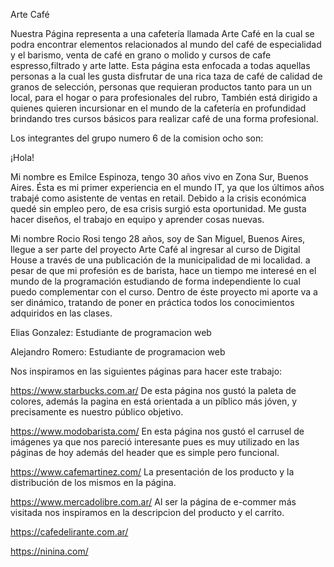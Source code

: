 Arte Café

Nuestra Página representa a una cafetería llamada Arte Café en la cual se podra encontrar elementos relacionados al mundo del café de especialidad y el barismo, venta de café en grano o molido y cursos de cafe espresso,filtrado y arte latte. Esta página esta enfocada a todas aquellas personas a la cual les gusta disfrutar de una rica taza de café de calidad de granos de selección, personas que requieran productos tanto para un un local, para el hogar o para profesionales del rubro, También está dirigido a quienes quieren incursionar en el mundo de la cafetería en profundidad brindando tres cursos básicos para realizar café de una forma profesional.

Los integrantes del grupo numero 6 de la comision ocho son:

¡Hola!

Mi nombre es Emilce Espinoza, tengo 30 años vivo en Zona Sur, Buenos Aires. 
Ésta es mi primer experiencia en el mundo IT, ya que los últimos años trabajé como asistente de ventas en retail. Debido a la crisis económica quedé sin empleo pero, de esa crisis surgió esta oportunidad.
Me gusta hacer diseños, el trabajo en equipo y aprender cosas nuevas.


Mi nombre Rocio Rosi tengo 28 años, soy de San Miguel, Buenos Aires, llegue a ser parte del proyecto Arte Café al ingresar al curso de Digital House a través de una publicación de la municipalidad de mi localidad. a pesar de que mi profesión es de barista, hace un tiempo me interesé en el mundo de la programación estudiando de forma independiente lo cual puedo complementar con el curso. Dentro de éste proyecto mi aporte va a ser dinámico, tratando de poner en práctica todos los conocimientos adquiridos en las clases.

Elias Gonzalez:
Estudiante de programacion web

Alejandro Romero:
Estudiante de programacion web

Nos inspiramos en las siguientes páginas para hacer este trabajo:

https://www.starbucks.com.ar/ De esta página nos gustó la paleta de colores, además la pagina en está orientada a un píblico más jóven, y precisamente es nuestro público objetivo. 

https://www.modobarista.com/  En esta página nos gustó el carrusel de imágenes ya que nos pareció interesante pues es muy utilizado en las páginas de hoy además del header  que es simple pero funcional.  

https://www.cafemartinez.com/ La presentación de los producto y la distribución de los mismos en la página.

https://www.mercadolibre.com.ar/ Al ser la página de e-commer más visitada nos inspiramos en la descripcion del producto y el carrito. 

https://cafedelirante.com.ar/ 

https://ninina.com/
